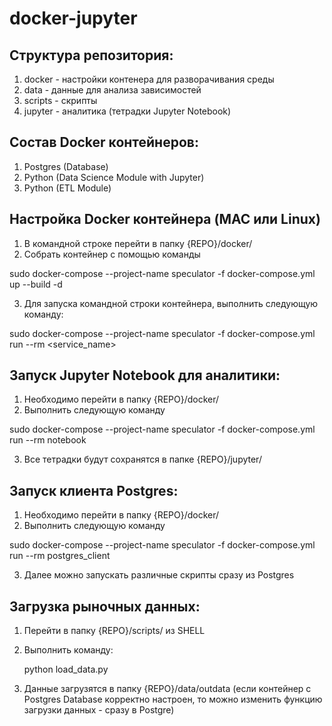 # docker-jupyter

## Структура репозитория:
1) docker - настройки контенера для разворачивания среды
1) data - данные для анализа зависимостей 
1) scripts - скрипты
1) jupyter - аналитика (тетрадки Jupyter Notebook)

## Состав Docker контейнеров:
1) Postgres (Database)
2) Python (Data Science Module with Jupyter)
3) Python (ETL Module)



## Настройка Docker контейнера (MAC или Linux)

1. В командной строке перейти в папку {REPO}/docker/
2. Собрать контейнер с помощью команды

sudo docker-compose --project-name speculator -f docker-compose.yml up --build -d

3. Для запуска командной строки контейнера, выполнить следующую команду:

sudo docker-compose --project-name speculator -f docker-compose.yml run --rm <service_name>



## Запуск Jupyter Notebook для аналитики:
1) Необходимо перейти в папку  {REPO}/docker/ 
2) Выполнить следующую команду

sudo docker-compose --project-name speculator -f docker-compose.yml run --rm notebook

3) Все тетрадки будут сохранятся в папке {REPO}/jupyter/


## Запуск клиента Postgres:
1) Необходимо перейти в папку  {REPO}/docker/ 
2) Выполнить следующую команду

sudo docker-compose --project-name speculator -f docker-compose.yml run --rm postgres_client

3) Далее можно запускать различные скрипты сразу из Postgres

## Загрузка рыночных данных:
1) Перейти в папку {REPO}/scripts/ из SHELL
2) Выполнить команду: 

	python load_data.py

3) Данные загрузятся в папку  {REPO}/data/outdata 
(если контейнер с Postgres Database корректно настроен, то можно изменить функцию загрузки данных - сразу в Postgre)

